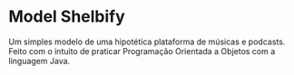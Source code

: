 # Model Shelbify

Um simples modelo de uma hipotética plataforma de músicas e podcasts. Feito com o intuito de praticar Programação Orientada a Objetos com a linguagem Java.
